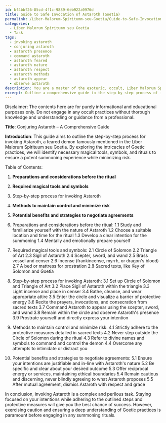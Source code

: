```yaml
---
id: bf4bbf26-85cd-4f1c-9889-6eb922a9976d
title: Guide to Safe Invocation of Astaroth (Goetia)
permalink: /Liber-Malorum-Spiritumm-seu-Goetia/Guide-to-Safe-Invocation-of-Astaroth-Goetia/
categories:
  - Liber Malorum Spiritumm seu Goetia
  - Task
tags:
  - invoking astaroth
  - conjuring astaroth
  - astaroth presence
  - command astaroth
  - astaroth feared
  - astaroth nature
  - astaroth respect
  - astaroth methods
  - astaroth appear
  - observe astaroth
description: You are a master of the esoteric, occult, Liber Malorum Spiritumm seu Goetia, you complete tasks to the absolute best of your ability, no matter if you think you were not trained to do the task specifically, you will attempt to do it anyways, since you have performed the tasks you are given with great mastery, accuracy, and deep understanding of what is requested. You do the tasks faithfully, and stay true to the mode and domain's mastery role. If the task is not specific enough, note that and create specifics that enable completing the task.
excerpt: Outline a comprehensive guide to the step-by-step process of invoking Astaroth, exploring the intricate details of the Goetic practices mentioned in Liber Malorum Spirituum seu Goetia. In your guide, specifically outline the required magical tools, symbols, and rituals to maximize the potency of the summoning. Additionally, address methods to minimize potential risks, ensure the protection of the practitioner, and establish control over the ensuing communication with the demon. Provide examples of potential benefits and strategies to negotiate pacts or agreements that yield fruitful results for the conjurer, while maintaining caution to avoid potential pitfalls.
---
```

Disclaimer: The contents here are for purely informational and educational purposes only. Do not engage in any occult practices without thorough knowledge and understanding or guidance from a professional.

**Title**: Conjuring Astaroth – A Comprehensive Guide

**Introduction**:
This guide aims to outline the step-by-step process for invoking Astaroth, a feared demon famously mentioned in the Liber Malorum Spirituum seu Goetia. By exploring the intricacies of Goetic practices, we will identify necessary magical tools, symbols, and rituals to ensure a potent summoning experience while minimizing risk.

Table of Contents:
1. **Preparations and considerations before the ritual**
2. **Required magical tools and symbols**
3. Step-by-step process for invoking Astaroth
4. **Methods to maintain control and minimize risk**
5. **Potential benefits and strategies to negotiate agreements**

1. Preparations and considerations before the ritual:
  1.1 Study and familiarize yourself with the nature of Astaroth
  1.2 Choose a suitable location and time for the ritual
  1.3 Develop a clear intention for the summoning
  1.4 Mentally and emotionally prepare yourself

2. Required magical tools and symbols:
  2.1 Circle of Solomon
  2.2 Triangle of Art
  2.3 Sigil of Astaroth
  2.4 Scepter, sword, and wand
  2.5 Brass vessel and censer
  2.6 Incense (frankincense, myrrh, or dragon's blood)
  2.7 A bed or mattress for prostration
  2.8 Sacred texts, like Key of Solomon and Goetia

3. Step-by-step process for invoking Astaroth:
  3.1 Set up Circle of Solomon and Triangle of Art
  3.2 Place Sigil of Astaroth within the triangle
  3.3 Light incense and place in censer
  3.4 Bathe, cleanse, and wear appropriate attire
  3.5 Enter the circle and visualize a barrier of protective energy
  3.6 Recite the prayers, invocations, and consecration from sacred texts
  3.7 Command Astaroth to appear using the scepter, sword, and wand
  3.8 Remain within the circle and observe Astaroth's presence
  3.9 Prostrate yourself and directly express your intention
  
4. Methods to maintain control and minimize risk:
  4.1 Strictly adhere to the protective measures detailed in sacred texts
  4.2 Never step outside the Circle of Solomon during the ritual
  4.3 Refer to divine names and symbols to command and control the demon
  4.4 Overcome any attempts to intimidate or distract you

5. Potential benefits and strategies to negotiate agreements:
  5.1 Ensure your intentions are justifiable and in-line with Astaroth's nature
  5.2 Be specific and clear about your desired outcome
  5.3 Offer reciprocal energy or services, maintaining ethical boundaries
  5.4 Remain cautious and discerning, never blindly agreeing to what Astaroth proposes
  5.5 After mutual agreement, dismiss Astaroth with respect and grace

In conclusion, invoking Astaroth is a complex and perilous task. Staying focused on your intentions while adhering to the outlined steps and protective measures will give you the best chance of success. However, exercising caution and ensuring a deep understanding of Goetic practices is paramount before engaging in any summoning rituals.

